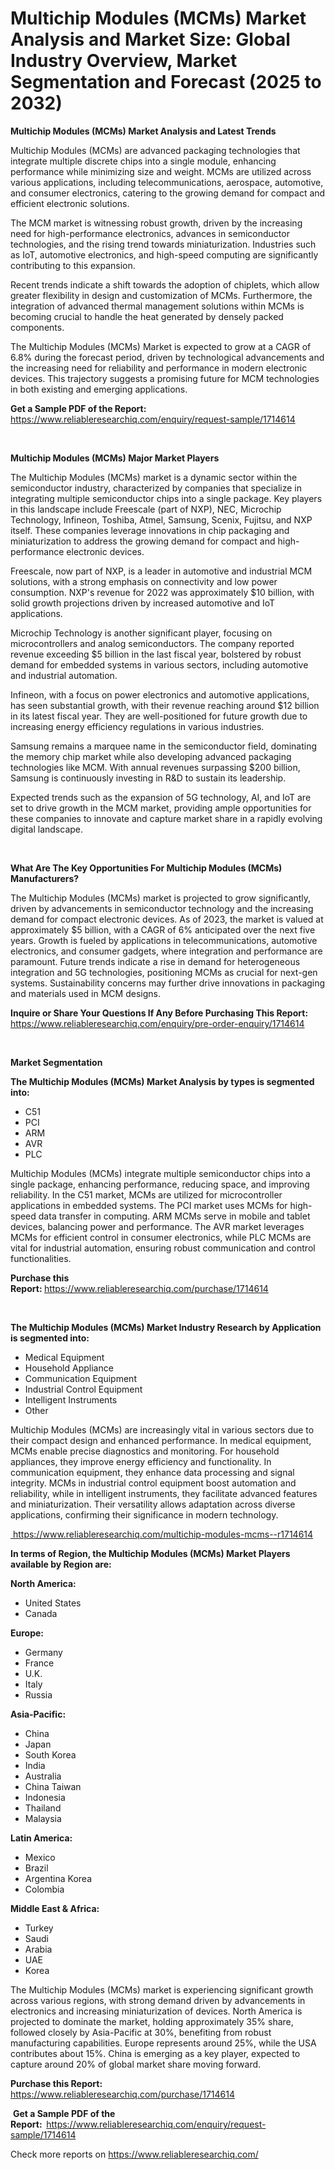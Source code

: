 <p><h1>Multichip Modules (MCMs) Market Analysis and Market Size: Global Industry Overview, Market Segmentation and Forecast (2025 to 2032)</h1></p><p><strong>Multichip Modules (MCMs) Market Analysis and Latest Trends</strong></p>
<p><p>Multichip Modules (MCMs) are advanced packaging technologies that integrate multiple discrete chips into a single module, enhancing performance while minimizing size and weight. MCMs are utilized across various applications, including telecommunications, aerospace, automotive, and consumer electronics, catering to the growing demand for compact and efficient electronic solutions.</p><p>The MCM market is witnessing robust growth, driven by the increasing need for high-performance electronics, advances in semiconductor technologies, and the rising trend towards miniaturization. Industries such as IoT, automotive electronics, and high-speed computing are significantly contributing to this expansion. </p><p>Recent trends indicate a shift towards the adoption of chiplets, which allow greater flexibility in design and customization of MCMs. Furthermore, the integration of advanced thermal management solutions within MCMs is becoming crucial to handle the heat generated by densely packed components. </p><p>The Multichip Modules (MCMs) Market is expected to grow at a CAGR of 6.8% during the forecast period, driven by technological advancements and the increasing need for reliability and performance in modern electronic devices. This trajectory suggests a promising future for MCM technologies in both existing and emerging applications.</p></p>
<p><strong>Get a Sample PDF of the Report:&nbsp;</strong> <a href="https://www.reliableresearchiq.com/enquiry/request-sample/1714614?utm_campaign=1121&utm_medium=2&utm_source=Github&utm_content=ia&utm_term=11012025&utm_id=multichip-modules-mcms">https://www.reliableresearchiq.com/enquiry/request-sample/1714614</a></p>
<p>&nbsp;</p>
<p><strong>Multichip Modules (MCMs) Major Market Players</strong></p>
<p><p>The Multichip Modules (MCMs) market is a dynamic sector within the semiconductor industry, characterized by companies that specialize in integrating multiple semiconductor chips into a single package. Key players in this landscape include Freescale (part of NXP), NEC, Microchip Technology, Infineon, Toshiba, Atmel, Samsung, Scenix, Fujitsu, and NXP itself. These companies leverage innovations in chip packaging and miniaturization to address the growing demand for compact and high-performance electronic devices.</p><p>Freescale, now part of NXP, is a leader in automotive and industrial MCM solutions, with a strong emphasis on connectivity and low power consumption. NXP's revenue for 2022 was approximately $10 billion, with solid growth projections driven by increased automotive and IoT applications.</p><p>Microchip Technology is another significant player, focusing on microcontrollers and analog semiconductors. The company reported revenue exceeding $5 billion in the last fiscal year, bolstered by robust demand for embedded systems in various sectors, including automotive and industrial automation.</p><p>Infineon, with a focus on power electronics and automotive applications, has seen substantial growth, with their revenue reaching around $12 billion in its latest fiscal year. They are well-positioned for future growth due to increasing energy efficiency regulations in various industries.</p><p>Samsung remains a marquee name in the semiconductor field, dominating the memory chip market while also developing advanced packaging technologies like MCM. With annual revenues surpassing $200 billion, Samsung is continuously investing in R&D to sustain its leadership.</p><p>Expected trends such as the expansion of 5G technology, AI, and IoT are set to drive growth in the MCM market, providing ample opportunities for these companies to innovate and capture market share in a rapidly evolving digital landscape.</p></p>
<p>&nbsp;</p>
<p><strong>What Are The Key Opportunities For Multichip Modules (MCMs) Manufacturers?</strong></p>
<p><p>The Multichip Modules (MCMs) market is projected to grow significantly, driven by advancements in semiconductor technology and the increasing demand for compact electronic devices. As of 2023, the market is valued at approximately $5 billion, with a CAGR of 6% anticipated over the next five years. Growth is fueled by applications in telecommunications, automotive electronics, and consumer gadgets, where integration and performance are paramount. Future trends indicate a rise in demand for heterogeneous integration and 5G technologies, positioning MCMs as crucial for next-gen systems. Sustainability concerns may further drive innovations in packaging and materials used in MCM designs.</p></p>
<p><strong>Inquire or Share Your Questions If Any Before Purchasing This Report:</strong> <a href="https://www.reliableresearchiq.com/enquiry/pre-order-enquiry/1714614?utm_campaign=1121&utm_medium=2&utm_source=Github&utm_content=ia&utm_term=11012025&utm_id=multichip-modules-mcms">https://www.reliableresearchiq.com/enquiry/pre-order-enquiry/1714614</a></p>
<p>&nbsp;</p>
<p><strong>Market Segmentation</strong></p>
<p><strong>The Multichip Modules (MCMs) Market Analysis by types is segmented into:</strong></p>
<p><ul><li>C51</li><li>PCI</li><li>ARM</li><li>AVR</li><li>PLC</li></ul></p>
<p><p>Multichip Modules (MCMs) integrate multiple semiconductor chips into a single package, enhancing performance, reducing space, and improving reliability. In the C51 market, MCMs are utilized for microcontroller applications in embedded systems. The PCI market uses MCMs for high-speed data transfer in computing. ARM MCMs serve in mobile and tablet devices, balancing power and performance. The AVR market leverages MCMs for efficient control in consumer electronics, while PLC MCMs are vital for industrial automation, ensuring robust communication and control functionalities.</p></p>
<p><strong>Purchase this Report:&nbsp;</strong><a href="https://www.reliableresearchiq.com/purchase/1714614?utm_campaign=1121&utm_medium=2&utm_source=Github&utm_content=ia&utm_term=11012025&utm_id=multichip-modules-mcms">https://www.reliableresearchiq.com/purchase/1714614</a></p>
<p>&nbsp;</p>
<p><strong>The Multichip Modules (MCMs) Market Industry Research by Application is segmented into:</strong></p>
<p><ul><li>Medical Equipment</li><li>Household Appliance</li><li>Communication Equipment</li><li>Industrial Control Equipment</li><li>Intelligent Instruments</li><li>Other</li></ul></p>
<p><p>Multichip Modules (MCMs) are increasingly vital in various sectors due to their compact design and enhanced performance. In medical equipment, MCMs enable precise diagnostics and monitoring. For household appliances, they improve energy efficiency and functionality. In communication equipment, they enhance data processing and signal integrity. MCMs in industrial control equipment boost automation and reliability, while in intelligent instruments, they facilitate advanced features and miniaturization. Their versatility allows adaptation across diverse applications, confirming their significance in modern technology.</p></p>
<p><a href="https://www.reliableresearchiq.com/multichip-modules-mcms--r1714614?utm_campaign=1121&utm_medium=2&utm_source=Github&utm_content=ia&utm_term=11012025&utm_id=multichip-modules-mcms">&nbsp;https://www.reliableresearchiq.com/multichip-modules-mcms--r1714614</a></p>
<p><strong>In terms of Region, the Multichip Modules (MCMs) Market Players available by Region are:</strong></p>
<p>
    <p> <strong> North America: </strong>
        <ul>
            <li>United States</li>
            <li>Canada</li>
        </ul>
        </p> 
    <p> <strong> Europe: </strong>
        <ul>
            <li>Germany</li>
            <li>France</li>
            <li>U.K.</li>
            <li>Italy</li>
            <li>Russia</li>
        </ul>
        </p> 
    <p> <strong> Asia-Pacific: </strong>
        <ul>
            <li>China</li>
            <li>Japan</li>
            <li>South Korea</li>
            <li>India</li>
            <li>Australia</li>
            <li>China Taiwan</li>
            <li>Indonesia</li>
            <li>Thailand</li>
            <li>Malaysia</li>
        </ul>
        </p> 
    <p> <strong> Latin America: </strong>
        <ul>
            <li>Mexico</li>
            <li>Brazil</li>
            <li>Argentina Korea</li>
            <li>Colombia</li>
        </ul>
        </p> 
    <p> <strong> Middle East & Africa: </strong>
        <ul>
            <li>Turkey</li>
            <li>Saudi</li>
            <li>Arabia</li>
            <li>UAE</li>
            <li>Korea</li>
        </ul>
    </p>
    </p>
<p><p>The Multichip Modules (MCMs) market is experiencing significant growth across various regions, with strong demand driven by advancements in electronics and increasing miniaturization of devices. North America is projected to dominate the market, holding approximately 35% share, followed closely by Asia-Pacific at 30%, benefiting from robust manufacturing capabilities. Europe represents around 25%, while the USA contributes about 15%. China is emerging as a key player, expected to capture around 20% of global market share moving forward.</p></p>
<p><strong>Purchase this Report: </strong><a href="https://www.reliableresearchiq.com/purchase/1714614?utm_campaign=1121&utm_medium=2&utm_source=Github&utm_content=ia&utm_term=11012025&utm_id=multichip-modules-mcms">https://www.reliableresearchiq.com/purchase/1714614</a></p>
<p>&nbsp;<strong>Get a Sample PDF of the Report:&nbsp;&nbsp;</strong><a href="https://www.reliableresearchiq.com/enquiry/request-sample/1714614?utm_campaign=1121&utm_medium=2&utm_source=Github&utm_content=ia&utm_term=11012025&utm_id=multichip-modules-mcms">https://www.reliableresearchiq.com/enquiry/request-sample/1714614</a></p>
<p><strong></strong></p>
<p>Check more reports on <a href="https://www.reliableresearchiq.com/?utm_campaign=1121&utm_medium=2&utm_source=Github&utm_content=ia&utm_term=11012025&utm_id=multichip-modules-mcms">https://www.reliableresearchiq.com/</a></p>